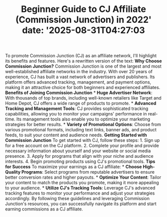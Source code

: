 ﻿---
title: "Beginner Guide to CJ Affiliate (Commission Junction) in 2022'
date: '2025-08-31T04:27:03"
category: "Markets"
summary: ""
slug: "beginner guide to cj affiliate commission junction in 2022"
source_urls:
  - "https://techncruncher.blogspot.com/2022/09/cj-affiliate-ultimate-guide-to.html"
seo:
  title: "Beginner Guide to CJ Affiliate (Commission Junction) in 2022 | Hash n Hedge'
  description: '"
  keywords: ["news", "markets", "brief"]
---
To promote Commission Junction (CJ) as an affiliate network, I'll highlight its benefits and features. Here's a rewritten version of the text:  **Why Choose Commission Junction?**  Commission Junction is one of the largest and most well-established affiliate networks in the industry. With over 20 years of experience, CJ has built a vast network of advertisers and publishers. Its platform offers advanced tracking, management, and payment options, making it an attractive choice for both beginners and experienced affiliates.  **Benefits of Joining Commission Junction**  *   **Huge Advertiser Network**: With thousands of top brands, including well-known retailers like Target and Home Depot, CJ offers a wide range of products to promote. *   **Advanced Tracking and Management Tools**: CJ provides sophisticated tracking capabilities, allowing you to monitor your campaigns' performance in real-time. Its management tools also enable you to optimize your marketing strategies for better results. *   **Variety of Promotional Options**: Choose from various promotional formats, including text links, banner ads, and product feeds, to suit your content and audience needs.  **Getting Started with Commission Junction**  To get started with CJ, follow these steps:  1.  Sign up for a free account on the CJ platform. 2.  Complete your profile and provide necessary information about yourself and your website or social media presence. 3.  Apply for programs that align with your niche and audience interests. 4.  Begin promoting products using CJ's promotional tools.  **Tips for Success**  To maximize your earnings as a CJ affiliate:  *   **Choose High-Quality Programs**: Select programs from reputable advertisers to ensure better conversion rates and higher payouts. *   **Optimize Your Content**: Tailor your content to match the products you promote, making it more appealing to your audience. *   **Utilize CJ's Tracking Tools**: Leverage CJ's advanced tracking features to monitor your performance and adjust your strategies accordingly.  By following these guidelines and leveraging Commission Junction's resources, you can successfully navigate its platform and start earning commissions as a CJ affiliate. 
